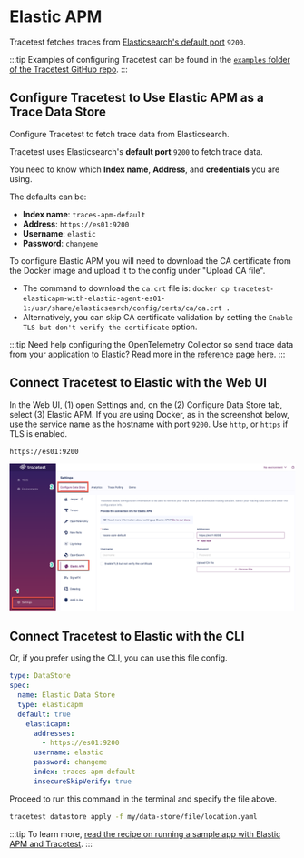 # Elastic APM

Tracetest fetches traces from [Elasticsearch's default port](https://discuss.elastic.co/t/what-are-ports-9200-and-9300-used-for/238578) `9200`.

:::tip
Examples of configuring Tracetest can be found in the [`examples` folder of the Tracetest GitHub repo](https://github.com/kubeshop/tracetest/tree/main/examples).
:::

## Configure Tracetest to Use Elastic APM as a Trace Data Store

Configure Tracetest to fetch trace data from Elasticsearch.

Tracetest uses Elasticsearch's **default port** `9200` to fetch trace data.

You need to know which **Index name**, **Address**, and **credentials** you are using.

The defaults can be:

- **Index name**: `traces-apm-default`
- **Address**: `https://es01:9200`
- **Username**: `elastic`
- **Password**: `changeme`

To configure Elastic APM you will need to download the CA certificate from the Docker image and upload it to the config under "Upload CA file".

- The command to download the `ca.crt` file is:
  `docker cp tracetest-elasticapm-with-elastic-agent-es01-1:/usr/share/elasticsearch/config/certs/ca/ca.crt .`
- Alternatively, you can skip CA certificate validation by setting the `Enable TLS but don't verify the certificate` option.

:::tip
Need help configuring the OpenTelemetry Collector so send trace data from your application to Elastic? Read more in [the reference page here](../opentelemetry-collector-configuration-file-reference).
:::

## Connect Tracetest to Elastic with the Web UI

In the Web UI, (1) open Settings and, on the (2) Configure Data Store tab, select (3) Elastic APM. If you are using Docker, as in the screenshot below, use the service name as the hostname with port `9200`. Use `http`, or `https` if TLS is enabled.

```
https://es01:9200
```

![ElasticAPM](../img/ElasticAPM-settings.png)

<!---![](https://res.cloudinary.com/djwdcmwdz/image/upload/v1674566041/Blogposts/Docs/screely-1674566018046_ci0st9.png)-->

## Connect Tracetest to Elastic with the CLI

Or, if you prefer using the CLI, you can use this file config.

```yaml
type: DataStore
spec:
  name: Elastic Data Store
  type: elasticapm
  default: true
    elasticapm:
      addresses:
        - https://es01:9200
      username: elastic
      password: changeme
      index: traces-apm-default
      insecureSkipVerify: true
```

Proceed to run this command in the terminal and specify the file above.

```bash
tracetest datastore apply -f my/data-store/file/location.yaml
```

:::tip
To learn more, [read the recipe on running a sample app with Elastic APM and Tracetest](../../examples-tutorials/recipes/running-tracetest-with-elasticapm.md).
:::
